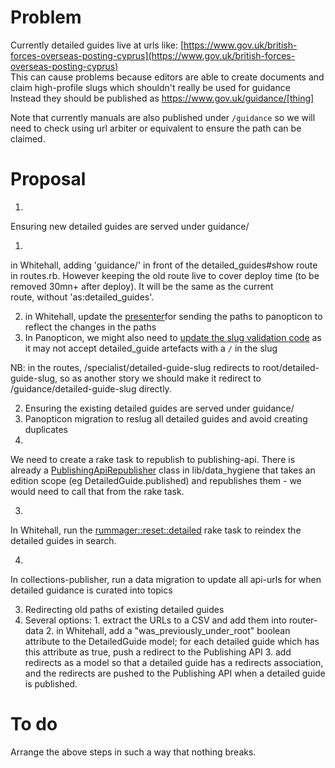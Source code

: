 # Problem

Currently detailed guides live at urls like: [https://www.gov.uk/british-forces-overseas-posting-cyprus](https://www.gov.uk/british-forces-overseas-posting-cyprus)  
This can cause problems because editors are able to create documents and claim high-profile slugs which shouldn't really be used for guidance  
Instead they should be published as https://www.gov.uk/guidance/[thing]

Note that currently manuals are also published under `/guidance` so we will need to check using url arbiter or equivalent to ensure the path can be claimed.

# Proposal

1. 

Ensuring new detailed guides are served under guidance/

  1. 

in Whitehall, adding 'guidance/' in front of the detailed\_guides#show route in routes.rb. However keeping the old route live to cover deploy time (to be removed 30mn+ after deploy). It will be the same as the current route,&nbsp;without 'as:detailed\_guides'.

  2. in Whitehall, update&nbsp;the [presenter](https://github.com/alphagov/whitehall/blob/master/app/models/registerable_edition.rb#L26-L32)for sending the paths to panopticon to reflect the changes in the paths
  3. In Panopticon, we&nbsp;might also need to [update the slug validation code](https://github.com/alphagov/govuk_content_models/blob/master/app/validators/slug_validator.rb) as it may not accept detailed\_guide artefacts with a `/` in the slug  
  
NB: in the routes, /specialist/detailed-guide-slug redirects to root/detailed-guide-slug, so as another story we should make it redirect to /guidance/detailed-guide-slug directly.  
  
2. Ensuring the existing detailed guides are served under guidance/
  1. Panopticon migration to reslug all detailed guides and avoid creating duplicates
  2. 

We need to create a rake task to republish to publishing-api.&nbsp;There is already a&nbsp;[PublishingApiRepublisher](https://github.com/alphagov/whitehall/blob/master/lib/data_hygiene/publishing_api_republisher.rb)&nbsp;class in&nbsp;lib/data\_hygiene that takes an edition scope (eg DetailedGuide.published) and republishes them - we would need to call that from the rake task.

  3. 

In Whitehall, run the [rummager::reset::detailed](https://github.com/alphagov/whitehall/blob/master/lib/tasks/rummager.rake#L44) rake task to reindex the detailed guides in search.

  4. 

In collections-publisher, run a data migration to update all api-urls for when detailed guidance is curated into topics

3. Redirecting old paths of existing detailed guides
  1. Several options:
    1. extract the URLs to a CSV and add them into router-data
    2. in Whitehall, add a "was\_previously\_under\_root" boolean attribute to the DetailedGuide model; for&nbsp;each detailed guide which has this attribute as true,&nbsp;push a redirect to the Publishing API
    3. add redirects as a model so that a detailed guide has a redirects association, and the redirects are pushed to the Publishing API when a detailed guide is published.

# To do

Arrange the above steps in such a way that nothing breaks.

